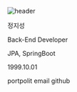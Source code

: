 ![header](https://capsule-render.vercel.app/api?type=wave&color=auto&height=300&section=header&text=capsule%20render&fontSize=90&type=waving)

정지성 

Back-End Developer

JPA, SpringBoot

1999.10.01

portpolit
email
github


<!--
**zzzzseong/zzzzseong** is a ✨ _special_ ✨ repository because its `README.md` (this file) appears on your GitHub profile.

Here are some ideas to get you started:

- 🔭 I’m currently working on ...
- 🌱 I’m currently learning ...
- 👯 I’m looking to collaborate on ...
- 🤔 I’m looking for help with ...
- 💬 Ask me about ...
- 📫 How to reach me: ...
- 😄 Pronouns: ...
- ⚡ Fun fact: ...
-->
